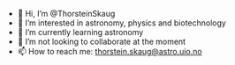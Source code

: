- 👋 Hi, I’m @ThorsteinSkaug
- 👀 I’m interested in astronomy, physics and biotechnology 
- 🌱 I’m currently learning astronomy
- 💞️ I’m not looking to collaborate at the moment
- 📫 How to reach me: thorstein.skaug@astro.uio.no

<!---
ThorsteinSkaug/ThorsteinSkaug is a ✨ special ✨ repository because its `README.md` (this file) appears on your GitHub profile.
You can click the Preview link to take a look at your changes.
--->
